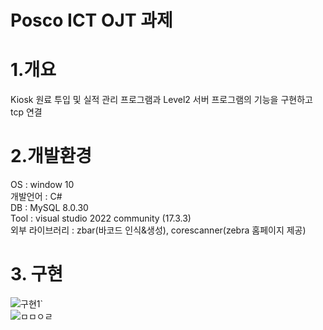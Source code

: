 # Posco ICT OJT 과제
#  1.개요 
Kiosk 원료 투입 및 실적 관리 프로그램과 Level2 서버 프로그램의 기능을 구현하고 tcp 연결   
#  2.개발환경
OS : window 10   
개발언어 : C#   
DB : MySQL 8.0.30   
Tool : visual studio 2022 community (17.3.3)   
외부 라이브러리 : zbar(바코드 인식&생성), corescanner(zebra 홈페이지 제공)   
#  3. 구현
![구현1`](https://user-images.githubusercontent.com/43694335/187604768-e024f707-dd63-422a-95e6-679aa45bda72.png)   
![ㅁㅁㅇㄹ](https://user-images.githubusercontent.com/43694335/187604749-0aed6074-bd2e-4a14-ba47-6bebbace8e70.png)
